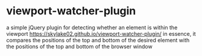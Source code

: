 # viewport-watcher-plugin
a simple jQuery plugin for detecting whether an element is within the viewport
https://skylake02.github.io/viewport-watcher-plugin/
in essence, it compares the positions of the top and bottom of the desired element with the positions of the top and bottom of the browser window